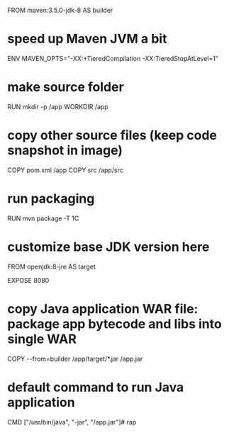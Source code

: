 FROM maven:3.5.0-jdk-8 AS builder

# speed up Maven JVM a bit
ENV MAVEN_OPTS="-XX:+TieredCompilation -XX:TieredStopAtLevel=1"

# make source folder
RUN mkdir -p /app
WORKDIR /app

# copy other source files (keep code snapshot in image)
COPY pom.xml /app
COPY src /app/src

# run packaging
RUN mvn package -T 1C

# customize base JDK version here
FROM openjdk:8-jre AS target

EXPOSE 8080

# copy Java application WAR file: package app bytecode and libs into single WAR
COPY --from=builder /app/target/*.jar /app.jar

# default command to run Java application
CMD ["/usr/bin/java", "-jar", "/app.jar"]# rap
